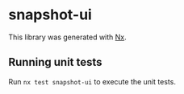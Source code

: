 # snapshot-ui

This library was generated with [Nx](https://nx.dev).

## Running unit tests

Run `nx test snapshot-ui` to execute the unit tests.
